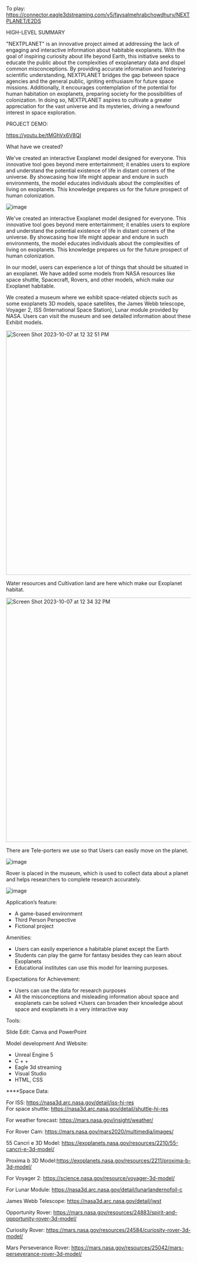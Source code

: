 
To play: https://connector.eagle3dstreaming.com/v5/faysalmehrabchowdhury/NEXTPLANET/E2DS


HIGH-LEVEL SUMMARY

"NEXTPLANET" is an innovative project aimed at addressing the lack of engaging and interactive information about habitable exoplanets. With the goal of inspiring curiosity about life beyond Earth, this initiative seeks to educate the public about the complexities of exoplanetary data and dispel common misconceptions. By providing accurate information and fostering scientific understanding, NEXTPLANET bridges the gap between space agencies and the general public, igniting enthusiasm for future space missions. Additionally, it encourages contemplation of the potential for human habitation on exoplanets, preparing society for the possibilities of colonization. In doing so, NEXTPLANET aspires to cultivate a greater appreciation for the vast universe and its mysteries, driving a newfound interest in space exploration.


PROJECT DEMO:

https://youtu.be/tMGhVx6V8QI

What have we created?

We've created an interactive Exoplanet model designed for everyone. This innovative tool goes beyond mere entertainment; it enables users to explore and understand the potential existence of life in distant corners of the universe. By showcasing how life might appear and endure in such environments, the model educates individuals about the complexities of living on exoplanets. This knowledge prepares us for the future prospect of human colonization.

![image](https://github.com/shamlimatrena/NextPlanet_Nasa_Space_Apps_2023/assets/66702149/776948ea-50ab-4cef-ba06-36604c13fcf5)

We've created an interactive Exoplanet model designed for everyone. This innovative tool goes beyond mere entertainment; it enables users to explore and understand the potential existence of life in distant corners of the universe. By showcasing how life might appear and endure in such environments, the model educates individuals about the complexities of living on exoplanets. This knowledge prepares us for the future prospect of human colonization.


In our model, users can experience a lot of things that should be situated in an exoplanet. We have added some models from NASA resources like space shuttle, Spacecraft, Rovers, and other models, which make our Exoplanet habitable.

We created a museum where we exhibit space-related objects such as some exoplanets 3D models, space satellites, the James Webb telescope, Voyager 2, ISS (International Space Station), Lunar module provided by NASA. Users can visit the museum and see detailed information about these Exhibit models.

<img width="665" alt="Screen Shot 2023-10-07 at 12 32 51 PM" src="https://github.com/shamlimatrena/NextPlanet_Nasa_Space_Apps_2023/assets/66702149/4cf1fa47-41de-4041-bb15-9904c05d7a83">

Water resources and Cultivation land are here which make our Exoplanet habitat.

<img width="665" alt="Screen Shot 2023-10-07 at 12 34 32 PM" src="https://github.com/shamlimatrena/NextPlanet_Nasa_Space_Apps_2023/assets/66702149/7428102a-bce4-4cf0-8d03-15cbf923a9f6">

There are Tele-porters we use so that Users can easily move on the planet.

![image](https://github.com/shamlimatrena/NextPlanet_Nasa_Space_Apps_2023/assets/66702149/05b92563-0a80-440f-b960-74d67b40471c)

Rover is placed in the museum, which is used to collect data about a planet and helps researchers to complete research accurately.

![image](https://github.com/shamlimatrena/NextPlanet_Nasa_Space_Apps_2023/assets/66702149/f4edcfbd-1865-430b-892f-41a4f1c34a5a)


Application’s feature:

* A game-based environment
* Third Person Perspective
* Fictional project

Amenities:

* Users can easily experience a habitable planet except the Earth
* Students can play the game for fantasy besides they can learn about Exoplanets
* Educational institutes can use this model for learning purposes.
  
Expectations for Achievement:

* Users can use the data for research purposes
* All the misconceptions and misleading information about space and exoplanets can be solved
*Users can broaden their knowledge about space and exoplanets in a very interactive way


Tools:

Slide Edit: Canva and PowerPoint

Model development And Website: 

* Unreal Engine 5
* C + + 
* Eagle 3d streaming
* Visual Studio
* HTML, CSS

****Space Data: 

For ISS: https://nasa3d.arc.nasa.gov/detail/iss-hi-res<br>
For space shuttle: https://nasa3d.arc.nasa.gov/detail/shuttle-hi-res

For weather forecast: https://mars.nasa.gov/insight/weather/

For Rover Cam: https://mars.nasa.gov/mars2020/multimedia/images/

55 Cancri e 3D Model: https://exoplanets.nasa.gov/resources/2210/55-cancri-e-3d-model/

Proxima b 3D Model:https://exoplanets.nasa.gov/resources/2211/proxima-b-3d-model/

For Voyager 2: https://science.nasa.gov/resource/voyager-3d-model/

For Lunar Module: https://nasa3d.arc.nasa.gov/detail/lunarlandernofoil-c

James Webb Telescope: https://nasa3d.arc.nasa.gov/detail/jwst

Opportunity Rover: https://mars.nasa.gov/resources/24883/spirit-and-opportunity-rover-3d-model/

Curiosity Rover: https://mars.nasa.gov/resources/24584/curiosity-rover-3d-model/

Mars Perseverance Rover: https://mars.nasa.gov/resources/25042/mars-perseverance-rover-3d-model/
